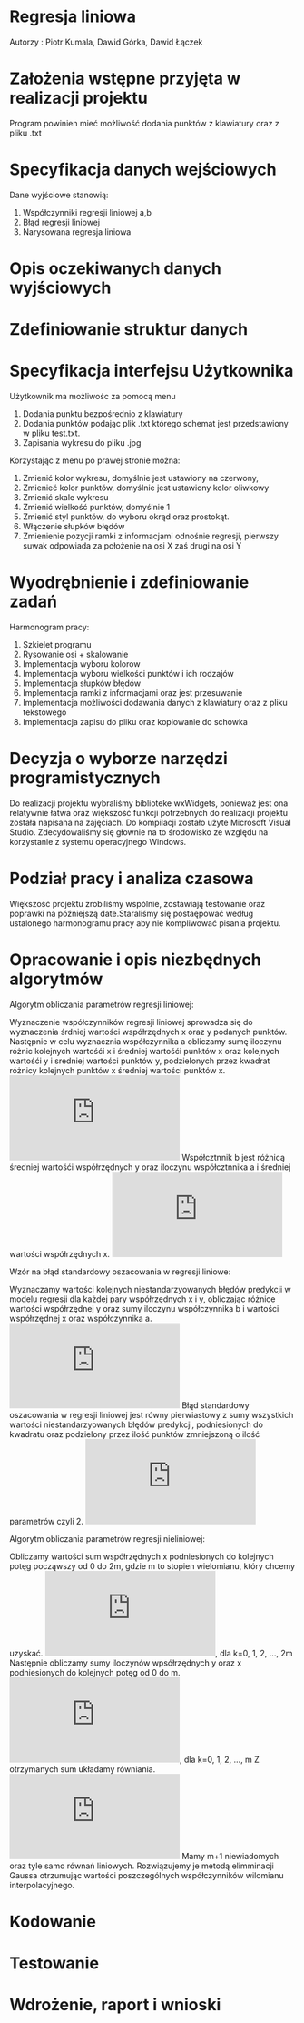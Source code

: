 # Regresja liniowa
Autorzy : Piotr Kumala, Dawid Górka, Dawid Łączek

# Założenia wstępne przyjęta w realizacji projektu
Program powinien mieć możliwość dodania punktów z klawiatury oraz z pliku .txt
# Specyfikacja danych wejściowych
Dane wyjściowe stanowią:
1. Współczynniki regresji liniowej a,b
2. Błąd regresji liniowej
3. Narysowana regresja liniowa 

# Opis oczekiwanych danych wyjściowych

# Zdefiniowanie struktur danych

# Specyfikacja interfejsu Użytkownika
Użytkownik ma możliwośc za pomocą menu 
1. Dodania punktu bezpośrednio z klawiatury
2. Dodania punktów podając plik .txt którego schemat jest przedstawiony w pliku test.txt. 
3. Zapisania wykresu do pliku .jpg

Korzystając z menu po prawej stronie można:
1. Zmienić kolor wykresu, domyślnie jest ustawiony na czerwony,
2. Zmienieć kolor punktów, domyślnie jest ustawiony kolor oliwkowy
3. Zmienić skale wykresu
4. Zmienić wielkość punktów, domyślnie 1
5. Zmienić styl punktów, do wyboru okrąd oraz prostokąt.
6. Włączenie słupków błędów
7. Zmienienie pozycji ramki z informacjami odnośnie regresji, pierwszy suwak odpowiada za położenie na osi X zaś drugi na osi Y
# Wyodrębnienie i zdefiniowanie zadań
Harmonogram pracy:
1. Szkielet programu
2. Rysowanie osi + skalowanie
3. Implementacja wyboru kolorow
4. Implementacja wyboru wielkości punktów i ich rodzajów
5. Implementacja słupków błędów
6. Implementacja ramki z informacjami oraz jest przesuwanie
7. Implementacja możliwości dodawania danych z klawiatury oraz z pliku tekstowego
8. Implementacja zapisu do pliku oraz kopiowanie do schowka

# Decyzja o wyborze narzędzi programistycznych
Do realizacji projektu wybraliśmy biblioteke wxWidgets, ponieważ jest ona relatywnie łatwa oraz większość funkcji potrzebnych do realizacji projektu została napisana na zajęciach. Do kompilacji zostało użyte Microsoft Visual Studio. Zdecydowaliśmy się głownie na to środowisko ze względu na korzystanie z systemu operacyjnego Windows.
# Podział pracy i analiza czasowa
Większość projektu zrobiliśmy wspólnie, zostawiają testowanie oraz poprawki na późniejszą date.Staraliśmy się postaępować według ustalonego harmonogramu pracy aby nie kompliwować pisania projektu.
# Opracowanie i opis niezbędnych algorytmów
Algorytm obliczania parametrów regresji liniowej:

Wyznaczenie współczynników regresji liniowej sprowadza się do wyznaczenia śrdniej wartości współrzędnych x oraz y podanych punktów. Następnie w celu wyznacznia współczynnika a obliczamy sumę iloczynu różnic kolejnych wartośći x i średniej wartośći punktów x oraz kolejnych wartośći y i sredniej wartości punktów y, podzielonych przez kwadrat różnicy kolejnych punktów x średniej wartości punktów x.
![](https://latex.codecogs.com/png.latex?%24%24a%3D%5Cfrac%7B%5Csum_%7Bi%3D1%7D%5E%7Bn%7D%28X_i-%5Coverline%7BX%7D%29%28Y_i-%5Coverline%7BY%7D%29%7D%7B%5Csum_%7Bi%3D1%7D%5E%7Bn%7D%28X_i-%5Coverline%7BX%7D%29%5E2%7D%24%24)
Współcztnnik b jest różnicą średniej wartośći współrzędnych y oraz iloczynu współcztnnika a i średniej wartości współrzędnych x.
![](https://latex.codecogs.com/png.latex?%24%24b%3D%5Coverline%7BY%7D-a%5Coverline%7BX%7D%24%24)

Wzór na błąd standardowy oszacowania w regresji liniowe:

Wyznaczamy wartości kolejnych niestandarzyowanych błędów predykcji w modelu regresji dla każdej pary współrzędnych x i y, obliczając różnice wartości współrzędnej y oraz sumy iloczynu współczynnika b i wartości współrzędnej x oraz współczynnika a.
![](https://latex.codecogs.com/png.latex?%24%24e_%7Bi%7D&plus;y-%28bx&plus;a%29%24%24)
Błąd standardowy oszacowania w regresji liniowej jest równy pierwiastowy z sumy wszystkich wartości niestandarzyowanych błędów predykcji, podniesionych do kwadratu oraz podzielony przez ilość punktów zmniejszoną o ilość parametrów czyli 2.
![](https://latex.codecogs.com/png.latex?%24%24S_%7Be%7D%3D%5Csqrt%7B%5Cfrac%7B%5Csum_%7Bi%3D1%7D%5E%7Bn%7De_%7Bi%7D%5E%7B2%7D%7D%7Bn-2%7D%7D%24%24)

Algorytm obliczania parametrów regresji nieliniowej:

Obliczamy wartości sum współrzędnych x podniesionych do kolejnych potęg począwszy od 0 do 2m, gdzie m to stopien wielomianu, który chcemy uzyskać. 
![](https://latex.codecogs.com/png.latex?%24%24%5Csum_%7Bi%3D1%7D%5E%7Bn%7Dx_%7Bi%7D%5Ek%24%24), dla k=0, 1, 2, ..., 2m
Następnie obliczamy sumy iloczynów wpsółrzędnych y oraz x podniesionych do kolejnych potęg od 0 do m.
![](https://latex.codecogs.com/png.latex?%24%24%5Csum_%7Bi%3D1%7D%5E%7Bn%7Dy_%7Bi%7Dx_%7Bi%7D%5Ek%24%24), dla k=0, 1, 2, ..., m
Z otrzymanych sum układamy równiania.
![](https://latex.codecogs.com/png.latex?%24%24a_%7B0%7Dn&plus;a_%7B1%7D%5Csum_%7Bi%3D1%7D%5E%7Bn%7Dx_%7Bi%7D&plus;a_%7B2%7D%5Csum_%7Bi%3D1%7D%5E%7Bn%7Dx_%7Bi%7D%5E2&plus;...&plus;a_%7Bm%7D%5Csum_%7Bi%3D1%7D%5E%7Bn%7Dx_%7Bi%7D%5E%7Bm%7D%3D%5Csum_%7Bi%3D1%7D%5E%7Bn%7Dy_%7Bi%7D%24%24%20%5C%5C%20%24%24a_%7B0%7D%5Csum_%7Bi%3D1%7D%5E%7Bn%7Dx_%7Bi%7D&plus;a_%7B1%7D%5Csum_%7Bi%3D1%7D%5E%7Bn%7Dx_%7Bi%7D%5E2&plus;a_%7B2%7D%5Csum_%7Bi%3D1%7D%5E%7Bn%7Dx_%7Bi%7D%5E3&plus;...&plus;a_%7Bm%7D%5Csum_%7Bi%3D1%7D%5E%7Bn%7Dx_%7Bi%7D%5E%7Bm&plus;1%7D%3D%5Csum_%7Bi%3D1%7D%5E%7Bn%7Dx_%7Bi%7Dy_%7Bi%7D%24%24%20%5C%5C%20%24%24a_%7B0%7D%5Csum_%7Bi%3D1%7D%5E%7Bn%7Dx_%7Bi%7D%5E2&plus;a_%7B1%7D%5Csum_%7Bi%3D1%7D%5E%7Bn%7Dx_%7Bi%7D%5E3&plus;a_%7B2%7D%5Csum_%7Bi%3D1%7D%5E%7Bn%7Dx_%7Bi%7D%5E4&plus;...&plus;a_%7Bm%7D%5Csum_%7Bi%3D1%7D%5E%7Bn%7Dx_%7Bi%7D%5E%7Bm&plus;2%7D%3D%5Csum_%7Bi%3D1%7D%5E%7Bn%7Dx_%7Bi%7D%5E2y_%7Bi%7D%24%24%20%5C%5C%20%5C%5C%20%24%24...%24%24%5C%5C%20%5C%5C%20%24%24a_%7B0%7D%5Csum_%7Bi%3D1%7D%5E%7Bn%7Dx_%7Bi%7D%5E%7Bm%7D&plus;a_%7B1%7D%5Csum_%7Bi%3D1%7D%5E%7Bn%7Dx_%7Bi%7D%5E%7Bm&plus;1%7D&plus;a_%7B2%7D%5Csum_%7Bi%3D1%7D%5E%7Bn%7Dx_%7Bi%7D%5E%7Bm&plus;2%7D&plus;...&plus;a_%7Bm%7D%5Csum_%7Bi%3D1%7D%5E%7Bn%7Dx_%7Bi%7D%5E%7B2m%7D%3D%5Csum_%7Bi%3D1%7D%5E%7Bn%7Dx_%7Bi%7D%5E%7Bm%7Dy_%7Bi%7D%24%24)
Mamy m+1 niewiadomych oraz tyle samo równań liniowych. Rozwiązujemy je metodą elimminacji Gaussa otrzumując wartości poszczególnych współczynników wilomianu interpolacyjnego.


# Kodowanie

# Testowanie

# Wdrożenie, raport i wnioski

